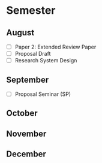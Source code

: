 # Semester
## August
- [ ] Paper 2: Extended Review Paper 
- [ ] Proposal Draft
- [ ] Research System Design

## September
- [ ] Proposal Seminar (SP)

## October

## November

## December